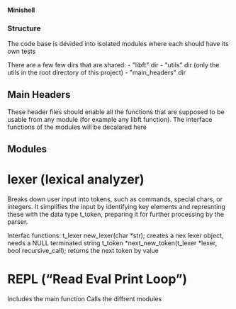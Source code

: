 #### Minishell

### Structure

The code base is devided into isolated modules where each should have its own tests

There are a few few dirs that are shared:
	- "libft" dir
	- "utils" dir (only the utils in the root directory of this project)
	- "main_headers" dir

## Main Headers
These header files should enable all the functions that are supposed to be usable from any module (for example any libft function).
The interface functions of the modules will be decalared here


## Modules

# lexer (lexical analyzer)
Breaks down user input into tokens, such as commands, special chars, or integers. It simplifies the input by identifying key elements and represnting these with the data type t_token, preparing it for further processing by the parser.

Interfac functions:
	t_lexer		new_lexer(char *str); creates a nex lexer object, needs a NULL terminated string
	t_token		*next_new_token(t_lexer *lexer, bool recursive_call); returns the next token by value

# REPL (“Read Eval Print Loop”)
Includes the main function
Calls the diffrent modules



